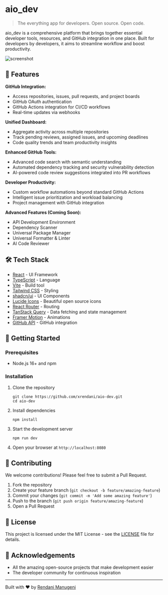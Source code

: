 
# aio_dev

> The everything app for developers. Open source. Open code.

aio_dev is a comprehensive platform that brings together essential developer tools, resources, and GitHub integration in one place. Built for developers by developers, it aims to streamline workflow and boost productivity.

![screenshot](/public/screenshot-app.png)

## 🚀 Features

**GitHub Integration:**
- Access repositories, issues, pull requests, and project boards
- GitHub OAuth authentication
- GitHub Actions integration for CI/CD workflows
- Real-time updates via webhooks

**Unified Dashboard:**
- Aggregate activity across multiple repositories
- Track pending reviews, assigned issues, and upcoming deadlines
- Code quality trends and team productivity insights

**Enhanced GitHub Tools:**
- Advanced code search with semantic understanding
- Automated dependency tracking and security vulnerability detection
- AI-powered code review suggestions integrated into PR workflows

**Developer Productivity:**
- Custom workflow automations beyond standard GitHub Actions
- Intelligent issue prioritization and workload balancing
- Project management with GitHub integration

**Advanced Features (Coming Soon):**
- API Development Environment
- Dependency Scanner
- Universal Package Manager
- Universal Formatter & Linter
- AI Code Reviewer

## 🛠️ Tech Stack

- [React](https://reactjs.org/) - UI Framework
- [TypeScript](https://www.typescriptlang.org/) - Language
- [Vite](https://vitejs.dev/) - Build tool
- [Tailwind CSS](https://tailwindcss.com/) - Styling
- [shadcn/ui](https://ui.shadcn.com/) - UI Components
- [Lucide Icons](https://lucide.dev/) - Beautiful open source icons
- [React Router](https://reactrouter.com/) - Routing
- [TanStack Query](https://tanstack.com/query) - Data fetching and state management
- [Framer Motion](https://www.framer.com/motion/) - Animations
- [GitHub API](https://docs.github.com/en/rest) - GitHub integration

## 🚀 Getting Started

### Prerequisites

- Node.js 16+ and npm

### Installation

1. Clone the repository
   ```
   git clone https://github.com/xrendani/aio-dev.git
   cd aio-dev
   ```

2. Install dependencies
   ```
   npm install
   ```

3. Start the development server
   ```
   npm run dev
   ```

4. Open your browser at `http://localhost:8080`

## 🤝 Contributing

We welcome contributions! Please feel free to submit a Pull Request.

1. Fork the repository
2. Create your feature branch (`git checkout -b feature/amazing-feature`)
3. Commit your changes (`git commit -m 'Add some amazing feature'`)
4. Push to the branch (`git push origin feature/amazing-feature`)
5. Open a Pull Request

## 📝 License

This project is licensed under the MIT License - see the [LICENSE](LICENSE) file for details.

## 🙏 Acknowledgements

- All the amazing open-source projects that make development easier
- The developer community for continuous inspiration

---

Built with ❤️ by [Rendani Manugeni](https://x.com/xrendani)
